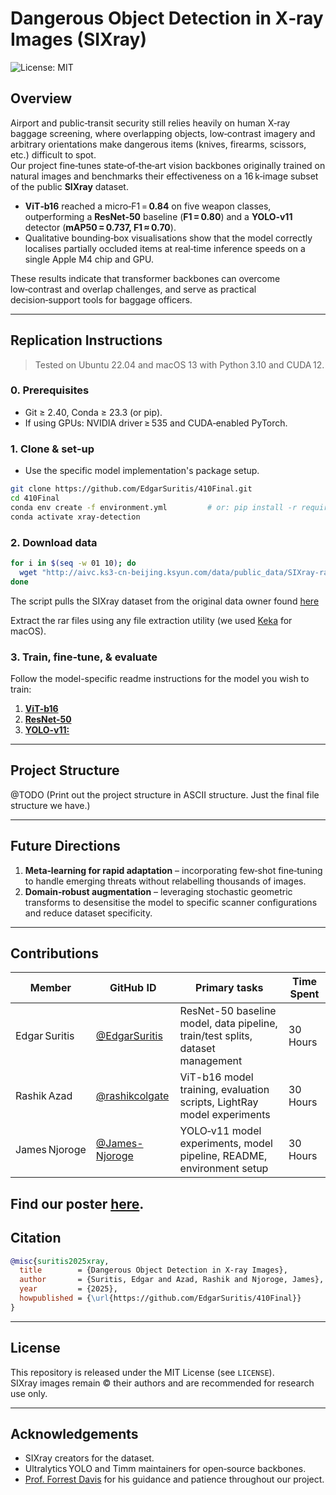 # Dangerous Object Detection in X‑ray Images (SIXray)

![License: MIT](https://img.shields.io/badge/License-MIT-green.svg)

## Overview
Airport and public‑transit security still relies heavily on human X‑ray baggage screening, where overlapping objects, low‑contrast imagery and arbitrary orientations make dangerous items (knives, firearms, scissors, etc.) difficult to spot.  
Our project fine‑tunes state‑of‑the‑art vision backbones originally trained on natural images and benchmarks their effectiveness on a 16 k‑image subset of the public **SIXray** dataset.

- **ViT‑b16** reached a micro‑F1 = **0.84** on five weapon classes, outperforming a **ResNet‑50** baseline (**F1 = 0.80**) and a **YOLO‑v11** detector (**mAP50 = 0.737, F1 ≈ 0.70**).  
- Qualitative bounding‑box visualisations show that the model correctly localises partially occluded items at real‑time inference speeds on a single Apple M4 chip and GPU.

These results indicate that transformer backbones can overcome low‑contrast and overlap challenges, and serve as practical decision‑support tools for baggage officers.

---

## Replication Instructions

> Tested on Ubuntu 22.04 and macOS 13 with Python 3.10 and CUDA 12.

### 0. Prerequisites
- Git ≥ 2.40, Conda ≥ 23.3 (or pip).
- If using GPUs: NVIDIA driver ≥ 535 and CUDA‑enabled PyTorch.

### 1. Clone & set‑up
- Use the specific model implementation's package setup.
```bash
git clone https://github.com/EdgarSuritis/410Final.git
cd 410Final
conda env create -f environment.yml         # or: pip install -r requirements.txt
conda activate xray-detection
```

### 2. Download data
```bash
for i in $(seq -w 01 10); do                                         
  wget "http://aivc.ks3-cn-beijing.ksyun.com/data/public_data/SIXray-rar/dataset.part$i.rar";
done

```
The script pulls the SIXray dataset from the original data owner found [here](https://github.com/MeioJane/SIXray)

Extract the rar files using any file extraction utility (we used [Keka](https://www.keka.io/en/) for macOS).

### 3. Train, fine‑tune, & evaluate
Follow the model-specific readme instructions for the model you wish to train:
1. [**ViT-b16**](https://github.com/EdgarSuritis/410Final/tree/main/ViT_model)
2. [**ResNet-50**](https://github.com/EdgarSuritis/410Final/tree/main/ResNet-50)
3. [**YOLO-v11:**](https://github.com/EdgarSuritis/410Final/blob/main/YOLO-v11/YOLO-v11_README.md)

---

## Project Structure
@TODO (Print out the project structure in ASCII structure. Just the final file structure we have.)

---

## Future Directions
1. **Meta‑learning for rapid adaptation** – incorporating few‑shot fine‑tuning to handle emerging threats without relabelling thousands of images.  
2. **Domain‑robust augmentation** – leveraging stochastic geometric transforms to desensitise the model to specific scanner configurations and reduce dataset specificity.

---

## Contributions
| Member | GitHub ID | Primary tasks | Time Spent |
|--------|-----------|---------------|------------|
| Edgar Suritis | [@EdgarSuritis](https://github.com/EdgarSuritis) | ResNet-50 baseline model, data pipeline, train/test splits, dataset management | 30 Hours |
| Rashik Azad   | [@rashikcolgate](https://github.com/rashikcolgate) | ViT-b16 model training, evaluation scripts, LightRay model experiments | 30 Hours |
| James Njoroge | [@James-Njoroge](https://github.com/James-Njoroge) | YOLO‑v11 model experiments, model pipeline, README, environment setup | 30 Hours |

Find our poster [here](https://github.com/EdgarSuritis/410Final/blob/main/Poster.pdf).
---

## Citation
```bibtex
@misc{suritis2025xray,
  title        = {Dangerous Object Detection in X-ray Images},
  author       = {Suritis, Edgar and Azad, Rashik and Njoroge, James},
  year         = {2025},
  howpublished = {\url{https://github.com/EdgarSuritis/410Final}}
}
```

---

## License
This repository is released under the MIT License (see `LICENSE`).  
SIXray images remain © their authors and are recommended for research use only.

---

## Acknowledgements
- SIXray creators for the dataset.  
- Ultralytics YOLO and Timm maintainers for open‑source backbones.  
- [Prof. Forrest Davis](https://forrestdavis.github.io/) for his guidance and patience throughout our project.
